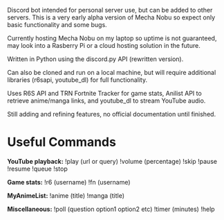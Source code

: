 Discord bot intended for personal server use, but can be added to other servers. This is a very early alpha version of Mecha Nobu so expect only basic functionality and some bugs. 

Currently hosting Mecha Nobu on my laptop so uptime is not guaranteed, may look into a Rasberry Pi or a cloud hosting solution in the future.

Written in Python using the discord.py API (rewritten version).

Can also be cloned and run on a local machine, but will require additional libraries (r6sapi, youtube_dl) for full functionality.

Uses R6S API and TRN Fortnite Tracker for game stats, Anilist API to retrieve anime/manga links, and youtube_dl to stream YouTube audio.

Still adding and refining features, no official documentation until finished.

# Useful Commands

**YouTube playback:** !play (url or query) !volume (percentage) !skip !pause !resume !queue !stop

**Game stats:** !r6 (username) !fn (username)

**MyAnimeList:** !anime (title) !manga (title)

**Miscellaneous:** !poll (question option1 option2 etc) !timer (minutes) !help
